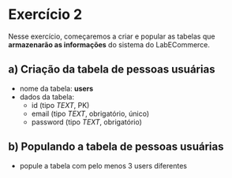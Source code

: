 # Exercício 2
Nesse exercício, começaremos a criar e popular as tabelas que **armazenarão as informações** do sistema do LabECommerce.


## a) Criação da tabela de **pessoas usuárias**
- nome da tabela: **users**
- dados da tabela:
  - id (tipo *TEXT*, PK)
  - email (tipo *TEXT*, obrigatório, único)
  - password (tipo *TEXT*, obrigatório)


## b) Populando a tabela de **pessoas usuárias**
- popule a tabela com pelo menos 3 users diferentes
